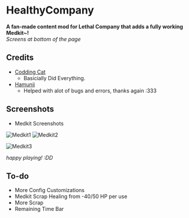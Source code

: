 # HealthyCompany
**A  fan-made content mod for Lethal Company that adds a fully working Medkit~!**  
*Screens at bottom of the page*  

## Credits
- [Codding Cat](https://github.com/CoddingCatPL) 
	- Basicially Did Everything.
- [Hamunii](https://thunderstore.io/c/lethal-company/p/Hamunii/)   
	- Helped with alot of bugs and errors, thanks again :333

## Screenshots
  
- Medkit Screenshots 

![Medkit1](https://imgur.com/aeVjQRS.png)
![Medkit2](https://imgur.com/VZlAapi.png)

![Medkit3](https://imgur.com/qGV1Ezy.png)

*happy playing! :DD*

## To-do
- More Config Customizations
- Medkit Scrap Healing from -40/50 HP per use
- More Scrap
- Remaining Time Bar
  
